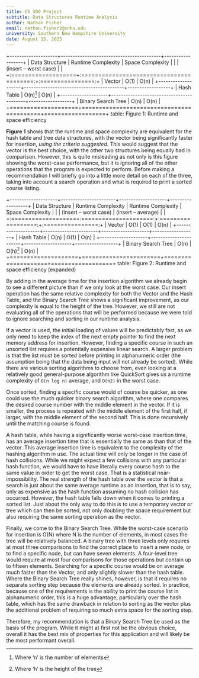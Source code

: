 ```yaml
---
title: CS 300 Project
subtitle: Data Structures Runtime Analysis
author: Nathan Fisher
email: nathan.fisher2@snhu.edu
university: Southern New Hampshire University
date: August 15, 2025
---
```


+--------------------+------------------------------------------+------------------+
| Data Structure     | Runtime Complexity                       | Space Complexity |
|                    | (insert – worst case)                    |                  |
+:===================+:========================================:+:================:+
| Vector             | O(1)                                     | O(n)             |
+--------------------+------------------------------------------+------------------+
| Hash Table         | O(n)[^1]                                 | O(n)             |
+--------------------+------------------------------------------+------------------+
| Binary Search Tree | O(n)                                     | O(n)             |
+====================+==========================================+==================+
table: Figure 1: Runtime and space efficiency

**Figure 1** shows that the runtime and space complexity are equivalent for the hash table
and tree data structures, with the vector being significantly faster for insertion, *using
the criteria suggested*. This would suggest that the vector is the best choice, with the
other two structures being equally bad in comparison. However, this is quite misleading as
not only is this figure showing the worst-case performance, but it is ignoring all of the
other operations that the program is expected to perform. Before making a recommendation I
will briefly go into a little more detail on each of the three, taking into account a
search operation and what is required to print a sorted course listing. 

+--------------------+-----------------------+--------------------+------------------+
| Data Structure     | Runtime Complexity    | Runtime Complexity | Space Complexity |
|                    | (insert – worst case) | (insert – average) |                  |
+:===================+:=====================:+:==================:+:================:+
| Vector             | O(1)                  | O(1)               | O(n)             |
+--------------------+-----------------------+--------------------+------------------+
| Hash Table         | O(n)                  | O(1)               | O(n)             |
+--------------------+-----------------------+--------------------+------------------+
| Binary Search Tree | O(n)                  | O(h)[^2]           | O(n)             |
+====================+=======================+====================+==================+
table: Figure 2: Runtime and space efficiency (expanded)

By adding in the average time for the insertion algorithm we already begin to see a
different picture than if we only look at the worst case. Our insert operation has
the same relative complexity for both the Vector and the Hash Table, and the Binary
Search Tree shows a significant improvement, as our complexity is equal to the height
of the tree. However, we still are not evaluating all of the operations that will be
performed because we were told to ignore searching and sorting in our runtime analysis. 

If a vector is used, the initial loading of values will be predictably fast, as we
only need to keep the index of the next empty pointer to find the next memory address
for insertion. However, finding a specific course in such an unsorted list requires a
potentially expensive linear search. A larger problem is that the list must be sorted
before printing in alphanumeric order (the assumption being that the data being input
will not already be sorted). While there are various sorting algorithms to choose
from, even looking at a relatively good general-purpose algorithm like QuickSort gives
us a runtime complexity of `O(n log n)` average, and `O(n2)` in the worst case. 

Once sorted, finding a specific course would of course be quicker, as one could use
the much quicker binary search algorithm, where one compares the desired course number
with the middle element in the vector. If it is smaller, the process is repeated with
the middle element of the first half, if larger, with the middle element of the second
half. This is done recursively until the matching course is found. 

A hash table, while having a significantly worse worst-case insertion time, has an
average insertion time that is essentially the same as than that of the vector. This
average insertion time is equivalent to the complexity of the hashing algorithm in use.
The actual time will only be longer in the case of hash collisions. While we might
expect a few collisions with any particular hash function, we would have to have
literally every course hash to the same value in order to get the worst case. That is
a statistical near-impossibility. The real strength of the hash table over the vector
is that a search is just about the same average runtime as an insertion, that is to
say, only as expensive as the hash function assuming no hash collision has occurred.
However, the hash table falls down when it comes to printing a sorted list. Just about
the only way to do this is to use a temporary vector or tree which can then be sorted,
not only doubling the space requirement but also requiring the same sorting operation
as the vector. 

Finally, we come to the Binary Search Tree. While the worst-case scenario for insertion
is O(N) where N is the number of elements, in most cases the tree will be relatively
balanced. A binary tree with three levels only requires at most three comparisons to
find the correct place to insert a new node, or to find a specific node, but can have
seven elements. A four-level tree would require at most four comparisons for those
operations but contain up to fifteen elements. Searching for a specific course would
be on average much faster than the Vector, and only slightly slower than the hash table.
Where the Binary Search Tree really shines, however, is that it requires no separate
sorting step because the elements are already sorted. In practice, because one of the
requirements is the ability to print the course list in alphanumeric order, this is a
huge advantage, particularly over the hash table, which has the same drawback in
relation to sorting as the vector plus the additional problem of requiring so much
extra space for the sorting step. 

Therefore, my recommendation is that a Binary Search Tree be used as the basis of the
program. While it might at first not be the obvious choice, overall it has the best mix
of properties for this application and will likely be the most performant overall.

[^1]: Where ‘n’ is the number of elements
[^2]: Where ‘h’ is the height of the tree 
